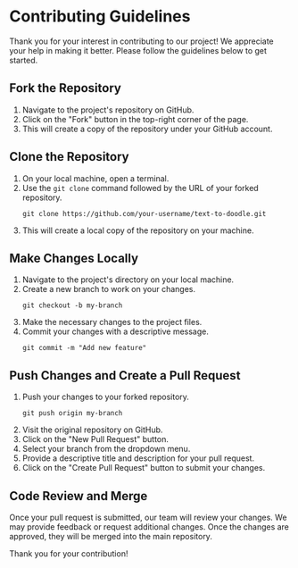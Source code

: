 # Contributing Guidelines

Thank you for your interest in contributing to our project! We appreciate your help in making it better. Please follow the guidelines below to get started.

## Fork the Repository

1. Navigate to the project's repository on GitHub.
2. Click on the "Fork" button in the top-right corner of the page.
3. This will create a copy of the repository under your GitHub account.

## Clone the Repository

1. On your local machine, open a terminal.
2. Use the `git clone` command followed by the URL of your forked repository.
    ```
    git clone https://github.com/your-username/text-to-doodle.git
    ```
3. This will create a local copy of the repository on your machine.

## Make Changes Locally

1. Navigate to the project's directory on your local machine.
2. Create a new branch to work on your changes.
    ```
    git checkout -b my-branch
    ```
3. Make the necessary changes to the project files.
4. Commit your changes with a descriptive message.
    ```
    git commit -m "Add new feature"
    ```

## Push Changes and Create a Pull Request

1. Push your changes to your forked repository.
    ```
    git push origin my-branch
    ```
2. Visit the original repository on GitHub.
3. Click on the "New Pull Request" button.
4. Select your branch from the dropdown menu.
5. Provide a descriptive title and description for your pull request.
6. Click on the "Create Pull Request" button to submit your changes.

## Code Review and Merge

Once your pull request is submitted, our team will review your changes. We may provide feedback or request additional changes. Once the changes are approved, they will be merged into the main repository.

Thank you for your contribution!
